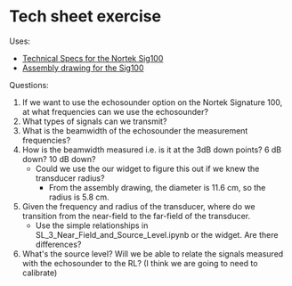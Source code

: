 # Tech sheet exercise

Uses: 
- [Technical Specs for the Nortek Sig100](https://www.nortekgroup.com/products/signature100/pdf)
- [Assembly drawing for the Sig100](https://www.nortekgroup.com/assets/documents/NGA061-007....Rev.A...Signature-100-General-Assembly.pdf)

Questions: 
1. If we want to use the echosounder option on the Nortek Signature 100, at what frequencies can we use the echosounder?
2. What types of signals can we transmit?
3. What is the beamwidth of the echosounder the measurement frequencies?
4. How is the beamwidth measured i.e. is it at the 3dB down points? 6 dB down? 10 dB down?
	- Could we use the our widget to figure this out if we knew the transducer radius?
		- From the assembly drawing, the diameter is 11.6 cm, so the radius is 5.8 cm.
5. Given the frequency and radius of the transducer, where do we transition from the near-field to the far-field of the transducer.
	- Use the simple relationships in SL_3_Near_Field_and_Source_Level.ipynb or the widget. Are there differences?
6. What's the source level? Will we be able to relate the signals measured with the echosounder to the RL? (I think we are going to need to calibrate)
		
		
